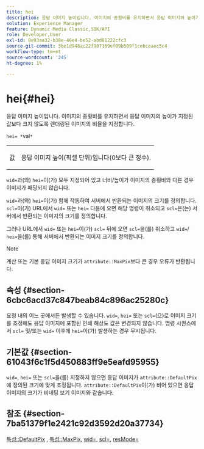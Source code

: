 ```yaml
---
title: hei
description: 응답 이미지 높이입니다. 이미지의 종횡비를 유지하면서 응답 이미지의 높이가 지정된 값보다 크지 않도록 렌더링된 이미지의 비율을 지정합니다.
solution: Experience Manager
feature: Dynamic Media Classic,SDK/API
role: Developer,User
exl-id: 8e93aa32-b38e-46e4-be52-abd81222cfc3
source-git-commit: 3be1d948ac22f907169ef09b509f1cebceaec5c4
workflow-type: tm+mt
source-wordcount: '245'
ht-degree: 1%

---
```


# hei{#hei}

응답 이미지 높이입니다. 이미지의 종횡비를 유지하면서 응답 이미지의 높이가 지정된 값보다 크지 않도록 렌더링된 이미지의 비율을 지정합니다.

`hei= *`val`*`

<table id="simpletable_C3A31CA539DC4D9F8BE50290D1AFA5CA"> 
 <tr class="strow"> 
  <td class="stentry"> <p><span class="codeph"> <span class="varname"> 값</span> </span> </p></td> 
  <td class="stentry"> <p>응답 이미지 높이(픽셀 단위)입니다(0보다 큰 정수). </p></td> 
 </tr> 
</table>

`wid=`과(와) `hei=`이(가) 모두 지정되어 있고 너비/높이가 이미지의 종횡비와 다른 경우 이미지가 패딩되지 않습니다.

`wid=`과(와) `hei=`이(가) 함께 작동하여 서버에서 반환되는 이미지의 크기를 정의합니다. `scl=`이(가) URL에서 `wid=` 또는 `hei=` 다음에 오면 해당 명령이 취소되고 `scl=`은(는) 서버에서 반환되는 이미지의 크기를 정의합니다.

그러나 URL에서 `wid=` 또는 `hei=`이(가) `scl=` 뒤에 오면 `scl=`을(를) 취소하고 `wid=`/ `hei=`을(를) 통해 서버에서 반환되는 이미지 크기를 정의합니다.

>[!NOTE]
>
>계산 또는 기본 응답 이미지 크기가 `attribute::MaxPix`보다 큰 경우 오류가 반환됩니다.

## 속성 {#section-6cbc6acd37c847beab84c896ac25280c}

요청 내의 어느 곳에서든 발생할 수 있습니다. `wid=`, `hei=` 또는 `scl=`(으)로 이미지 크기를 조정해도 응답 이미지에 포함된 인쇄 해상도 값은 변경되지 않습니다. 명령 시퀀스에서 `scl=` 및/또는 `wid=` 이후에 `hei=`이(가) 발생하는 경우 무시됩니다.

## 기본값 {#section-61043f6c1f5d450883ff9e5eafd95955}

`wid=`, `hei=` 또는 `scl=`을(를) 지정하지 않으면 응답 이미지가 `attribute::DefaultPix`에 정의된 크기에 맞게 조정됩니다. `attribute::DefaultPix`이(가) 비어 있으면 응답 이미지의 크기가 비네팅 보기 이미지와 같습니다.

## 참조 {#section-7ba51379f1e2421c92d3592d20a37734}

[특성::DefaultPix](../../../../../ir-api/material-cat/image-rendering-api-ref/c-ir-material-catalog/c-ir-attributes-reference/r-ir-defaultpix.md#reference-102c98f9b5d24d2aaaeb756653fb0e6f) , [특성::MaxPix](../../../../../ir-api/material-cat/image-rendering-api-ref/c-ir-material-catalog/c-ir-attributes-reference/r-ir-maxpix.md#reference-569f186bbc2840a6bd3cffa8ff3e7657), [wid=](../../../../../ir-api/http-protocol/image-rendering-api-ref/c-ir-http-protocol-ref/c-ir-http-protocol-command-reference/r-ir-wid.md#reference-b7e691b0624941168c94b2749ae233ec), [scl=](../../../../../ir-api/http-protocol/image-rendering-api-ref/c-ir-http-protocol-ref/c-ir-http-protocol-command-reference/r-ir-scl.md#reference-b14b51a6cbe34f0bba42880540592f29), [resMode=](../../../../../ir-api/http-protocol/image-rendering-api-ref/c-ir-http-protocol-ref/c-ir-http-protocol-command-reference/r-ir-http-resmode.md#reference-851a5b636f8948cfb11456c9b7dab0d3)
